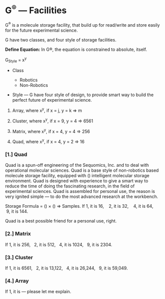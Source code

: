 # G<sup>®</sup> — Facilities
G<sup>®</sup> is a molecule storage facility, that build up for read/write and store easily for the future experimental science.

G have two classes, and four style of storage facilities.

<b>Define Equation:</b> In G®, the equation is constrained to absolute, itself.

G<sub>Style</sub> = x<sup>y</sup>

- Class
  - Robotics
  - Non-Robotics
 
- Style — G have four style of design, to provide smart way to build the perfect future of experimental science.

1. Array, where x<sup>y</sup>, if x = j, y = k => m

2. Cluster, where x<sup>y</sup>, if x = 9, y = 4 => 6561

3. Matrix, where x<sup>y</sup>, if x = 4, y = 4 => 256

4. Quad, where x<sup>y</sup>, if x = 4, y = 2 => 16

### [1.] Quad
Quad is a spun-off engineering of the Sequomics, Inc. and to deal with operational molecular sciences. Quad is a base style of non-robotics based molecule storage facility, equipped with () intelligent molecular storage environment. Quad is designed with experience to give a smart way to reduce the time of doing the fascinating research, in the field of experimental sciences. Quad is assembled for personal use, the reason is very ignited simple — to do the most advanced research at the workbench.

Storage Formula = () × () => Samples.
 If 1, it is 16,
    2, it is 32,
    4, it is 64,
    9, it is 144.

Quad is a best possible friend for a personal use, right.

### [2.] Matrix
If 1, it is 256,
   2, it is 512,
   4, it is 1024,
   9, it is 2304.
   
### [3.] Cluster
If 1, it is 6561,
   2, it is 13,122,
   4, it is 26,244,
   9, it is 59,049.

### [4.] Array
If 1, it is — please let me explain.

